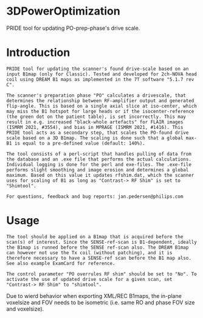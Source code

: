 # 3DPowerOptimization
PRIDE tool for updating PO-prep-phase's drive scale. 

# Introduction
	PRIDE tool for updating the scanner's found drive-scale based on an input B1map (only for Classic). Tested and developed for 2ch-NOVA head coil using DREAM B1 maps as implemented in the 7T software "5.1.7 rev C".
	
	The scanner's preparation phase "PO" calculates a drivescale, that determines the relationship between RF-amplifier output and generated flip-angle. This is based on a single axial slice at iso-center, which may miss the B1 hotspot for large heads or if the isocenter-reference (the green dot on the patient table), is set incorrectly. This may result in e.g. increased "black-whole artefacts" for FLAIR images (ISMRM 2021, #3554), and bias in MPRAGE (ISMRM 2021, #1416). This PRIDE tool acts as a secondary step, that scales the PO-found drive scale based on a 3D B1map. The scaling is done such that a global max-B1 is equal to a pre-defined value (default: 140%).

	The tool consists of a perl-script that handles pulling of data from the database and an .exe file that performs the actual calculations. Individual logging is done for the perl and exe-files. The .exe-file performs slight smoothing and image erosion and determines a global maximum. Based on this value it updates rfshim.dat, which the scanner uses for scaling of B1 as long as "Contrast-> RF Shim" is set to "Shimtool".
	
	For questions, feedback and bug reports: jan.pedersen@philips.com
	

# Usage
	The tool should be applied on a B1map that is acquired before the scan(s) of interest. Since the SENSE-ref-scan is B1-dependent, ideally the B1map is runned before the SENSE ref-scan also. The DREAM B1map can however not use the Tx coil (without patching), and it is therefore necessary to have a SENSE-ref scan before the B1 map also. See also example ExamCard for reference.
	
	The control parameter "PO overrules RF shim" should be set to "No". To activate the use of updated drive scale for a given scan, set "Contrast-> RF Shim" to "shimtool". 
  
  Due to wierd behavior when exporting XML/REC B1maps, the in-plane voxelsize and FOV needs to be isometric (i.e. same RO and phase FOV size and voxelsize).
